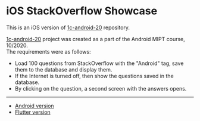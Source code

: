 # iOS StackOverflow Showcase

This is an iOS version of
[1c-android-20](https://github.com/p-mazhnik/1c-android-20) repository.

[1c-android-20](https://github.com/p-mazhnik/1c-android-20) project was created as a part of the Android MIPT course, 10/2020.  
The requirements were as follows:
* Load 100 questions from StackOverflow with the
  "Android" tag, save them to the database and display them.
* If the Internet is turned off, then show the questions saved in the database.
* By clicking on the question, a second screen with the answers opens.

<hr/>

- [Android version](https://github.com/p-mazhnik/1c-android-20)  
- [Flutter version](https://github.com/p-mazhnik/1c-android-20-flutter)
